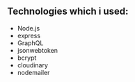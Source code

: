 ## Technologies which i used:
- Node.js
- express
- GraphQL
- jsonwebtoken
- bcrypt
- cloudinary
- nodemailer
